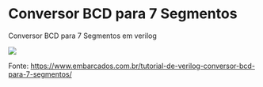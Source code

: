 # Conversor BCD para 7 Segmentos
Conversor BCD para 7 Segmentos em verilog

![](https://www.embarcados.com.br/wp-content/uploads/2015/11/bcdto7segments-2.png)


Fonte: https://www.embarcados.com.br/tutorial-de-verilog-conversor-bcd-para-7-segmentos/
